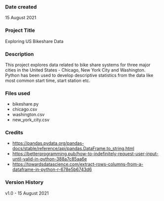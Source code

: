 ### Date created
15 August 2021

### Project Title
Exploring US Bikeshare Data

### Description
This project explores data related to bike share systems for three major cities in the United States - Chicago,
New York City and Washington. Python has been used to develop descriptive statistics from the data like most
common start time, start station etc.

### Files used

 - bikeshare.py
 - chicago.csv
 - washington.csv
 - new_york_city.csv

### Credits
- https://pandas.pydata.org/pandas-docs/stable/reference/api/pandas.DataFrame.to_string.html
- https://betterprogramming.pub/how-to-indefinitely-request-user-input-until-valid-in-python-388a7c85aa6e
- https://towardsdatascience.com/extract-rows-columns-from-a-dataframe-in-python-r-678e5b6743d6

### Version History

v1.0 - 15 August 2021
